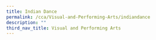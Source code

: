 ```yaml
---
title: Indian Dance
permalink: /cca/Visual-and-Performing-Arts/indiandance
description: ""
third_nav_title: Visual and Performing Arts
---
```

